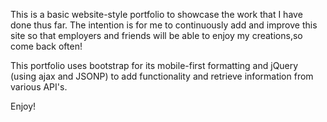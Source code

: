 This is a basic website-style portfolio to showcase the work that I have done thus far.
The intention is for me to continuously add and improve this site so that employers and 
friends will be able to enjoy my creations,so come back often!

This portfolio uses bootstrap for its mobile-first formatting and jQuery (using ajax and JSONP) 
to add functionality and retrieve information from various API's.

Enjoy!
